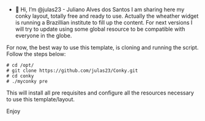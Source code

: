 - 👋 Hi, I’m @julas23 - Juliano Alves dos Santos
I am sharing here my conky layout, totally free and ready to use.
Actually the wheather widget is running a Brazillian institute to fill up the content.
For next versions I will try to update using some global resource to be compatible with everyone in the globe.


For now, the best way to use this template, is cloning and running the script. Follow the steps below:

```shell
# cd /opt/
# git clone https://github.com/julas23/Conky.git
# cd conky
# ./myconky pre
```

This will install all pre requisites and configure all the resources necessary to use this template/layout.


Enjoy
